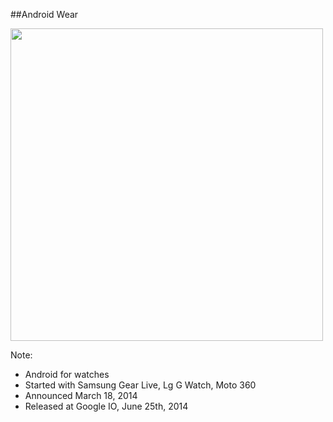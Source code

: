 ##Android Wear

<img src="img/android-wear-collection.jpg" height="500" />

Note:
+ Android for watches
+ Started with Samsung Gear Live, Lg G Watch, Moto 360
+ Announced March 18, 2014
+ Released at Google IO, June 25th, 2014